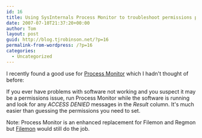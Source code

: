 ```yaml
---
id: 16
title: Using SysInternals Process Monitor to troubleshoot permissions problems
date: 2007-07-10T21:37:20+00:00
author: Tom
layout: post
guid: http://blog.tjrobinson.net/?p=16
permalink-from-wordpress: /?p=16
categories:
  - Uncategorized
---
```

I recently found a good use for [Process Monitor](http://www.microsoft.com/technet/sysinternals/utilities/processmonitor.mspx) which I hadn't thought of before: 

If you ever have problems with software not working and you suspect it may be a permissions issue, run Process Monitor while the software is running and look for any _ACCESS DENIED_ messages in the _Result_ column. It's much easier than guessing the permissions you need to set. 

Note: Process Monitor is an enhanced replacement for Filemon and Regmon but [Filemon](http://www.microsoft.com/technet/sysinternals/utilities/filemon.mspx) would still do the job.